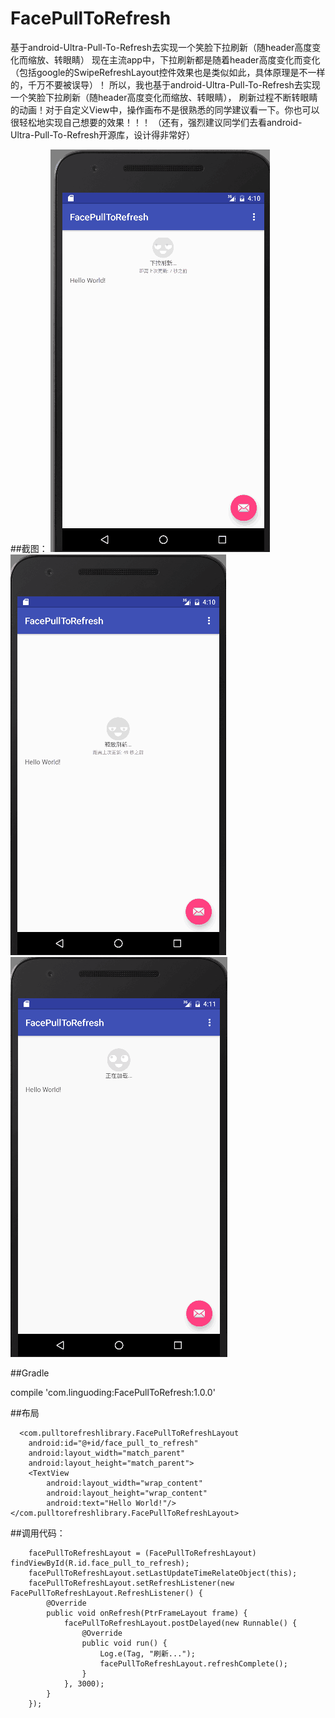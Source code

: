 # FacePullToRefresh
基于android-Ultra-Pull-To-Refresh去实现一个笑脸下拉刷新（随header高度变化而缩放、转眼睛）
现在主流app中，下拉刷新都是随着header高度变化而变化（包括google的SwipeRefreshLayout控件效果也是类似如此，具体原理是不一样的，千万不要被误导）！
所以，我也基于android-Ultra-Pull-To-Refresh去实现一个笑脸下拉刷新（随header高度变化而缩放、转眼睛），
刷新过程不断转眼睛的动画！对于自定义View中，操作画布不是很熟悉的同学建议看一下。你也可以很轻松地实现自己想要的效果！！！
（还有，强烈建议同学们去看android-Ultra-Pull-To-Refresh开源库，设计得非常好）


##截图：
![face](face1.png)
![face](face2.png)
![face](face3.png)

##Gradle

compile 'com.linguoding:FacePullToRefresh:1.0.0'

##布局

      <com.pulltorefreshlibrary.FacePullToRefreshLayout
        android:id="@+id/face_pull_to_refresh"
        android:layout_width="match_parent"
        android:layout_height="match_parent">
        <TextView
            android:layout_width="wrap_content"
            android:layout_height="wrap_content"
            android:text="Hello World!"/>
    </com.pulltorefreshlibrary.FacePullToRefreshLayout>


##调用代码：

        facePullToRefreshLayout = (FacePullToRefreshLayout) findViewById(R.id.face_pull_to_refresh);
        facePullToRefreshLayout.setLastUpdateTimeRelateObject(this);
        facePullToRefreshLayout.setRefreshListener(new FacePullToRefreshLayout.RefreshListener() {
            @Override
            public void onRefresh(PtrFrameLayout frame) {
                facePullToRefreshLayout.postDelayed(new Runnable() {
                    @Override
                    public void run() {
                        Log.e(Tag, "刷新...");
                        facePullToRefreshLayout.refreshComplete();
                    }
                }, 3000);
            }
        });    
